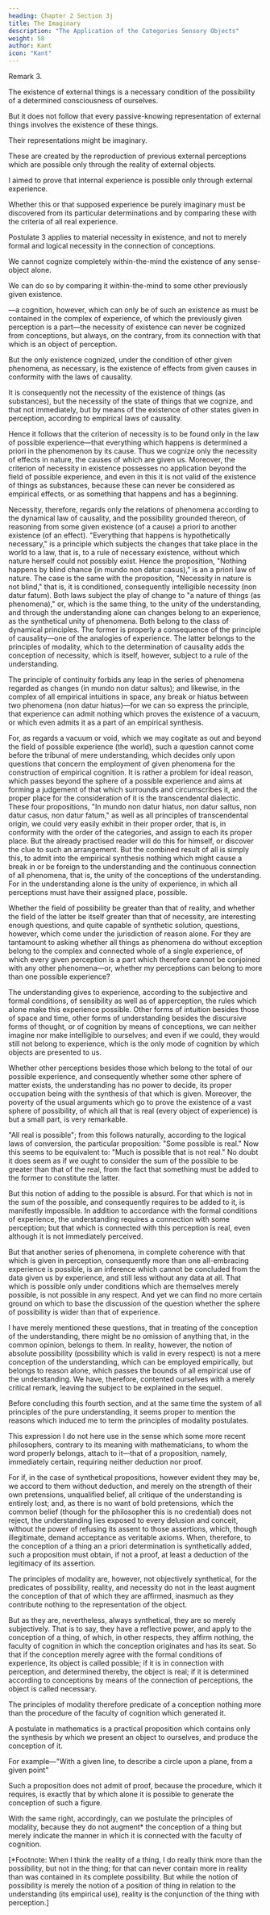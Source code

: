 ```yaml
---
heading: Chapter 2 Section 3j
title: The Imaginary
description: "The Application of the Categories Sensory Objects"
weight: 58
author: Kant
icon: "Kant"
---
```




Remark 3. 

The existence of external things is a necessary condition of the possibility of a determined consciousness of ourselves.

<!-- intuitive -->
But it does not follow that every passive-knowing representation of external things involves the existence of these things.

Their representations might be imaginary. 

These are created by the reproduction of previous external perceptions which are possible only through the reality of external objects.

I aimed to prove that internal experience is possible only through external experience.

Whether this or that supposed experience be purely imaginary must be discovered from its particular determinations and by comparing these with the criteria of all real experience.

Postulate 3 applies to material necessity in existence, and not to merely formal and logical necessity in the connection of conceptions. 

We cannot cognize completely within-the-mind the existence of any sense-object alone. 

We can do so by comparing it within-the-mind to some other previously given existence.

—a cognition, however, which can only be of such an existence as must be contained in the complex of experience, of which the previously given perception is a part—the necessity of existence can never be cognized from conceptions, but always, on the contrary, from its connection with that which is an object of perception.

But the only existence cognized, under the condition of other given phenomena, as necessary, is the existence of effects from given causes in conformity with the laws of causality.

It is consequently not the necessity of the existence of things (as substances), but the necessity of the state of things that we cognize, and that not immediately, but by means of the existence of other states given in perception, according to empirical laws of causality.

Hence it follows that the criterion of necessity is to be found only in the law of possible experience—that everything which happens is determined a priori in the phenomenon by its cause. Thus we cognize only the necessity of effects in nature, the causes of which are given us. Moreover, the criterion of necessity in existence possesses no application beyond the field of possible experience, and even in this it is not valid of the existence of things as substances, because these can never be considered as empirical effects, or as something that happens and has a beginning.

Necessity, therefore, regards only the relations of phenomena according to the dynamical law of causality, and the possibility grounded thereon, of reasoning from some given existence (of a cause) a priori to another existence (of an effect). "Everything that happens is hypothetically necessary," is a principle which subjects the changes that take place in the world to a law, that is, to a rule of necessary existence, without which nature herself could not possibly exist. Hence the proposition, "Nothing happens by blind chance (in mundo non datur casus)," is an a priori law of nature. The case is the same with the proposition, "Necessity in nature is not blind," that is, it is conditioned, consequently intelligible necessity (non datur fatum). Both laws subject the play of change to "a nature of things (as phenomena)," or, which is the same thing, to the unity of the understanding, and through the understanding alone can changes belong to an experience, as the synthetical unity of phenomena. Both belong to the class of dynamical principles. The former is properly a consequence of the principle of causality—one of the analogies of experience. The latter belongs to the principles of modality, which to the determination of causality adds the conception of necessity, which is itself, however, subject to a rule of the understanding. 

The principle of continuity forbids any leap in the series of phenomena regarded as changes (in mundo non datur saltus); and likewise, in the complex of all empirical intuitions in space, any break or hiatus between two phenomena (non datur hiatus)—for we can so express the principle, that experience can admit nothing which proves the existence of a vacuum, or which even admits it as a part of an empirical synthesis. 

For, as regards a vacuum or void, which we may cogitate as out and beyond the field of possible experience (the world), such a question cannot come before the tribunal of mere understanding, which decides only upon questions that concern the employment of given phenomena for the construction of empirical cognition. It is rather a problem for ideal reason, which passes beyond the sphere of a possible experience and aims at forming a judgement of that which surrounds and circumscribes it, and the proper place for the consideration of it is the transcendental dialectic. These four propositions, "In mundo non datur hiatus, non datur saltus, non datur casus, non datur fatum," as well as all principles of transcendental origin, we could very easily exhibit in their proper order, that is, in conformity with the order of the categories, and assign to each its proper place. But the already practised reader will do this for himself, or discover the clue to such an arrangement. But the combined result of all is simply this, to admit into the empirical synthesis nothing which might cause a break in or be foreign to the understanding and the continuous connection of all phenomena, that is, the unity of the conceptions of the understanding. For in the understanding alone is the unity of experience, in which all perceptions must have their assigned place, possible.

Whether the field of possibility be greater than that of reality, and whether the field of the latter be itself greater than that of necessity, are interesting enough questions, and quite capable of synthetic solution, questions, however, which come under the jurisdiction of reason alone. For they are tantamount to asking whether all things as phenomena do without exception belong to the complex and connected whole of a single experience, of which every given perception is a part which therefore cannot be conjoined with any other phenomena—or, whether my perceptions can belong to more than one possible experience?

The understanding gives to experience, according to the subjective and formal conditions, of sensibility as well as of apperception, the rules which alone make this experience possible. Other forms of intuition besides those of space and time, other forms of understanding besides the discursive forms of thought, or of cognition by means of conceptions, we can neither imagine nor make intelligible to ourselves; and even if we could, they would still not belong to experience, which is the only mode of cognition by which objects are presented to us.

Whether other perceptions besides those which belong to the total of our possible experience, and consequently whether some other sphere of matter exists, the understanding has no power to decide, its proper occupation being with the synthesis of that which is given. Moreover, the poverty of the usual arguments which go to prove the existence of a vast sphere of possibility, of which all that is real (every object of experience) is but a small part, is very remarkable.

"All real is possible"; from this follows naturally, according to the logical laws of conversion, the particular proposition: "Some possible is real." Now this seems to be equivalent to: "Much is possible that is not real." No doubt it does seem as if we ought to consider the sum of the possible to be greater than that of the real, from the fact that something must be added to the former to constitute the latter. 

But this notion of adding to the possible is absurd. For that which is not in the sum of the possible, and consequently requires to be added to it, is manifestly impossible. In addition to accordance with the formal conditions of experience, the understanding requires a connection with some perception; but that which is connected with this perception is real, even although it is not immediately perceived. 

But that another series of phenomena, in complete coherence with that which is given in perception, consequently more than one all-embracing experience is possible, is an inference which cannot be concluded from the data given us by experience, and still less without any data at all. That which is possible only under conditions which are themselves merely possible, is not possible in any respect. And yet we can find no more certain ground on which to base the discussion of the question whether the sphere of possibility is wider than that of experience.

I have merely mentioned these questions, that in treating of the conception of the understanding, there might be no omission of anything that, in the common opinion, belongs to them. In reality, however, the notion of absolute possibility (possibility which is valid in every respect) is not a mere conception of the understanding, which can be employed empirically, but belongs to reason alone, which passes the bounds of all empirical use of the understanding. We have, therefore, contented ourselves with a merely critical remark, leaving the subject to be explained in the sequel.

Before concluding this fourth section, and at the same time the system of all principles of the pure understanding, it seems proper to mention the reasons which induced me to term the principles of modality postulates. 

This expression I do not here use in the sense which some more recent philosophers, contrary to its meaning with mathematicians, to whom the word properly belongs, attach to it—that of a proposition, namely, immediately certain, requiring neither deduction nor proof. 

For if, in the case of synthetical propositions, however evident they may be, we accord to them without deduction, and merely on the strength of their own pretensions, unqualified belief, all critique of the understanding is entirely lost; and, as there is no want of bold pretensions, which the common belief (though for the philosopher this is no credential) does not reject, the understanding lies exposed to every delusion and conceit, without the power of refusing its assent to those assertions, which, though illegitimate, demand acceptance as veritable axioms. When, therefore, to the conception of a thing an a priori determination is synthetically added, such a proposition must obtain, if not a proof, at least a deduction of the legitimacy of its assertion.

The principles of modality are, however, not objectively synthetical, for the predicates of possibility, reality, and necessity do not in the least augment the conception of that of which they are affirmed, inasmuch as they contribute nothing to the representation of the object.

But as they are, nevertheless, always synthetical, they are so merely subjectively. That is to say, they have a reflective power, and apply to the conception of a thing, of which, in other respects, they affirm nothing, the faculty of cognition in which the conception originates and has its seat. So that if the conception merely agree with the formal conditions of experience, its object is called possible; if it is in connection with perception, and determined thereby, the object is real; if it is determined according to conceptions by means of the connection of perceptions, the object is called necessary.

The principles of modality therefore predicate of a conception nothing more than the procedure of the faculty of cognition which generated it.

A postulate in mathematics is a practical proposition which contains only the synthesis by which we present an object to ourselves, and produce the conception of it.

For example—"With a given line, to describe a circle upon a plane, from a given point"

Such a proposition does not admit of proof, because the procedure, which it requires, is exactly that by which alone it is possible to generate the conception of such a figure. 

With the same right, accordingly, can we postulate the principles of modality, because they do not augment* the conception of a thing but merely indicate the manner in which it is connected with the faculty of cognition.

[*Footnote: When I think the reality of a thing, I do really think more than the possibility, but not in the thing; for that can never contain more in reality than was contained in its complete possibility. But while the notion of possibility is merely the notion of a position of thing in relation to the understanding (its empirical use), reality is the conjunction of the thing with perception.]


